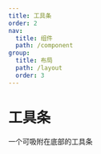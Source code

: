 ```yaml
---
title: 工具条
order: 2
nav:
  title: 组件
  path: /component
group:
  title: 布局
  path: /layout
  order: 3
---
```


# 工具条

一个可吸附在底部的工具条

<code src="./demo/demo1.tsx" />
